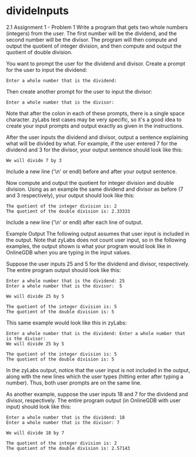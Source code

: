 # divideInputs
2.1 Assignment 1 - Problem 1
Write a program that gets two whole numbers (integers) from the user. The first number will be the dividend, and the second number will be the divisor. The program will then compute and output the quotient of integer division, and then compute and output the quotient of double division.

You want to prompt the user for the dividend and divisor. Create a prompt for the user to input the dividend:
```
Enter a whole number that is the dividend:
```
Then create another prompt for the user to input the divisor:
```
Enter a whole number that is the divisor:
```
Note that after the colon in each of these prompts, there is a single space character. zyLabs test cases may be very specific, so it's a good idea to create your input prompts and output exactly as given in the instructions.

After the user inputs the dividend and divisor, output a sentence explaining what will be divided by what. For example, if the user entered 7 for the dividend and 3 for the divisor, your output sentence should look like this:
```
We will divide 7 by 3
```
Include a new line ('\n' or endl) before and after your output sentence.

Now compute and output the quotient for integer division and double division. Using as an example the same dividend and divisor as before (7 and 3 respectively), your output should look like this:
```
The quotient of the integer division is: 2
The quotient of the double division is: 2.33333
```
Include a new line ('\n' or endl) after each line of output.

Example Output
The following output assumes that user input is included in the output. Note that zyLabs does not count user input, so in the following examples, the output shown is what your program would look like in OnlineGDB when you are typing in the input values.

Suppose the user inputs 25 and 5 for the dividend and divisor, respectively. The entire program output should look like this:
```
Enter a whole number that is the dividend: 25
Enter a whole number that is the divisor:  5

We will divide 25 by 5

The quotient of the integer division is: 5
The quotient of the double division is: 5
```
This same example would look like this in zyLabs:
```
Enter a whole number that is the dividend: Enter a whole number that is the divisor:  
We will divide 25 by 5

The quotient of the integer division is: 5
The quotient of the double division is: 5
```
In the zyLabs output, notice that the user input is not included in the output, along with the new lines which the user types (hitting enter after typing a number). Thus, both user prompts are on the same line.

As another example, suppose the user inputs 18 and 7 for the dividend and divisor, respectively. The entire program output (in OnlineGDB with user input) should look like this:
```
Enter a whole number that is the dividend: 18
Enter a whole number that is the divisor: 7

We will divide 18 by 7

The quotient of the integer division is: 2
The quotient of the double division is: 2.57143
```
